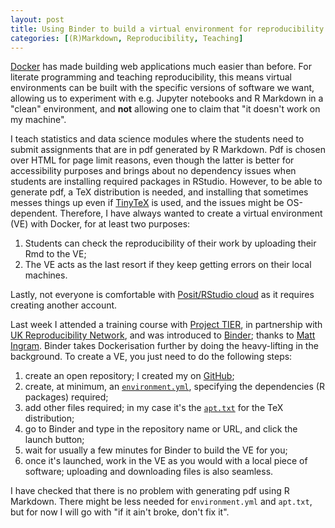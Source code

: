 ```yaml
---
layout: post
title: Using Binder to build a virtual environment for reproducibility
categories: [(R)Markdown, Reproducibility, Teaching]
---
```


[Docker](https://www.docker.com/) has made building web applications much easier than before. For literate programming and teaching reproducibility, this means virtual environments can be built with the specific versions of software we want, allowing us to experiment with e.g. Jupyter notebooks and R Markdown in a "clean" environment, and **not** allowing one to claim that "it doesn't work on my machine".

I teach statistics and data science modules where the students need to submit assignments that are in pdf generated by R Markdown. Pdf is chosen over HTML for page limit reasons, even though the latter is better for accessibility purposes and brings about no dependency issues when students are installing required packages in RStudio. However, to be able to generate pdf, a TeX distribution is needed, and installing that sometimes messes things up even if [TinyTeX](https://yihui.org/tinytex/) is used, and the issues might be OS-dependent. Therefore, I have always wanted to create a virtual environment (VE) with Docker, for at least two purposes:

1. Students can check the reproducibility of their work by uploading their Rmd to the VE;
2. The VE acts as the last resort if they keep getting errors on their local machines.

Lastly, not everyone is comfortable with [Posit/RStudio cloud](https://posit.cloud/) as it requires creating another account.

Last week I attended a training course with [Project TIER](https://posit.cloud/), in partnership with [UK Reproducibility Network](https://www.ukrn.org/), and was introduced to [Binder](https://mybinder.org/); thanks to [Matt Ingram](https://www.projecttier.org/person/mingram/). Binder takes Dockerisation further by doing the heavy-lifting in the background. To create a VE, you just need to do the following steps:

1. create an open repository; I created my on [GitHub](https://github.com/clement-lee/sandbox);
2. create, at minimum, an [`environment.yml`](https://github.com/clement-lee/sandbox/blob/main/environment.yml), specifying the dependencies (R packages) required;
3. add other files required; in my case it's the [`apt.txt`](https://github.com/clement-lee/sandbox/blob/main/apt.txt) for the TeX distribution;
4. go to Binder and type in the repository name or URL, and click the launch button;
5. wait for usually a few minutes for Binder to build the VE for you;
6. once it's launched, work in the VE as you would with a local piece of software; uploading and downloading files is also seamless.

I have checked that there is no problem with generating pdf using R Markdown. There might be less needed for `environment.yml` and `apt.txt`, but for now I will go with "if it ain't broke, don't fix it".

